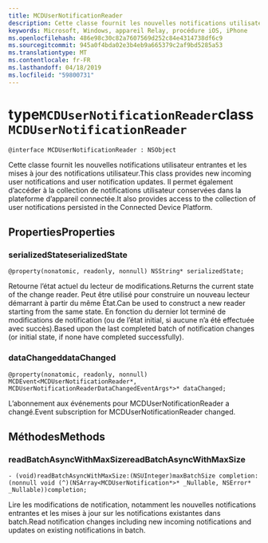 ```yaml
---
title: MCDUserNotificationReader
description: Cette classe fournit les nouvelles notifications utilisateur entrantes et les mises à jour des notifications utilisateur. Il permet également d’accéder à la collection de notifications utilisateur conservées dans la plateforme d’appareil connectée.
keywords: Microsoft, Windows, appareil Relay, procédure iOS, iPhone
ms.openlocfilehash: 486e98c30c82a7607569d252c84e4314738df6c9
ms.sourcegitcommit: 945a0f4bda02e3b4eb9a665379c2af9bd5285a53
ms.translationtype: MT
ms.contentlocale: fr-FR
ms.lasthandoff: 04/18/2019
ms.locfileid: "59800731"
---
```

# <a name="class-mcdusernotificationreader"></a><span data-ttu-id="5a2bb-105">type`MCDUserNotificationReader`</span><span class="sxs-lookup"><span data-stu-id="5a2bb-105">class `MCDUserNotificationReader`</span></span>

```
@interface MCDUserNotificationReader : NSObject
```

<span data-ttu-id="5a2bb-106">Cette classe fournit les nouvelles notifications utilisateur entrantes et les mises à jour des notifications utilisateur.</span><span class="sxs-lookup"><span data-stu-id="5a2bb-106">This class provides new incoming user notifications and user notification updates.</span></span> <span data-ttu-id="5a2bb-107">Il permet également d’accéder à la collection de notifications utilisateur conservées dans la plateforme d’appareil connectée.</span><span class="sxs-lookup"><span data-stu-id="5a2bb-107">It also provides access to the collection of user notifications persisted in the Connected Device Platform.</span></span>  

## <a name="properties"></a><span data-ttu-id="5a2bb-108">Properties</span><span class="sxs-lookup"><span data-stu-id="5a2bb-108">Properties</span></span>

### <a name="serializedstate"></a><span data-ttu-id="5a2bb-109">serializedState</span><span class="sxs-lookup"><span data-stu-id="5a2bb-109">serializedState</span></span>
`@property(nonatomic, readonly, nonnull) NSString* serializedState;`

<span data-ttu-id="5a2bb-110">Retourne l’état actuel du lecteur de modifications.</span><span class="sxs-lookup"><span data-stu-id="5a2bb-110">Returns the current state of the change reader.</span></span> <span data-ttu-id="5a2bb-111">Peut être utilisé pour construire un nouveau lecteur démarrant à partir du même État.</span><span class="sxs-lookup"><span data-stu-id="5a2bb-111">Can be used to construct a new reader starting from the same state.</span></span>
<span data-ttu-id="5a2bb-112">En fonction du dernier lot terminé de modifications de notification (ou de l’état initial, si aucune n’a été effectuée avec succès).</span><span class="sxs-lookup"><span data-stu-id="5a2bb-112">Based upon the last completed batch of notification changes (or initial state, if none have completed successfully).</span></span>

### <a name="datachanged"></a><span data-ttu-id="5a2bb-113">dataChanged</span><span class="sxs-lookup"><span data-stu-id="5a2bb-113">dataChanged</span></span>
`@property(nonatomic, readonly, nonnull) MCDEvent<MCDUserNotificationReader*, MCDUserNotificationReaderDataChangedEventArgs*>* dataChanged;`

<span data-ttu-id="5a2bb-114">L’abonnement aux événements pour MCDUserNotificationReader a changé.</span><span class="sxs-lookup"><span data-stu-id="5a2bb-114">Event subscription for MCDUserNotificationReader changed.</span></span>

## <a name="methods"></a><span data-ttu-id="5a2bb-115">Méthodes</span><span class="sxs-lookup"><span data-stu-id="5a2bb-115">Methods</span></span>

### <a name="readbatchasyncwithmaxsize"></a><span data-ttu-id="5a2bb-116">readBatchAsyncWithMaxSize</span><span class="sxs-lookup"><span data-stu-id="5a2bb-116">readBatchAsyncWithMaxSize</span></span>
`- (void)readBatchAsyncWithMaxSize:(NSUInteger)maxBatchSize
                       completion:(nonnull void (^)(NSArray<MCDUserNotification*>* _Nullable, NSError* _Nullable))completion;`

<span data-ttu-id="5a2bb-117">Lire les modifications de notification, notamment les nouvelles notifications entrantes et les mises à jour sur les notifications existantes dans batch.</span><span class="sxs-lookup"><span data-stu-id="5a2bb-117">Read notification changes including new incoming notifications and updates on existing notifications in batch.</span></span>